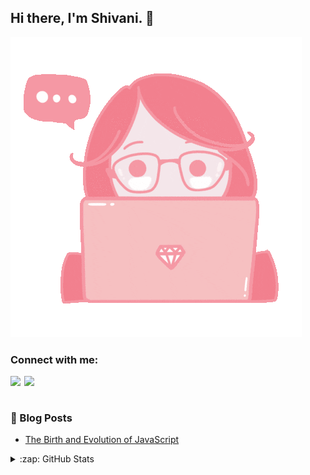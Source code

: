 ## Hi there, I'm Shivani. 👋
<!--
**shivanisorte/shivanisorte** is a ✨ _special_ ✨ repository because its `README.md` (this file) appears on your GitHub profile.

Here are some ideas to get you started:

- 🔭 I’m currently working on ...
- 🌱 I’m currently learning ...
- 👯 I’m looking to collaborate on ...
- 🤔 I’m looking for help with ...
- 💬 Ask me about ...
- 📫 How to reach me: ...
- 😄 Pronouns: ...
- ⚡ Fun fact: ...
-->
![Shivani Sorte](images/girl.gif)
### Connect with me:
[<img align="left" width="22px" src="https://cdn.jsdelivr.net/npm/simple-icons@v3/icons/twitter.svg" />][twitter]
[<img align="left" width="22px" src="https://cdn.jsdelivr.net/npm/simple-icons@v3/icons/linkedin.svg" />][linkedin]
<br />
<br />
### 📕 Blog Posts

- [The Birth and Evolution of JavaScript](https://blog.codestrike.in/the-birth-and-evolution-of-javascript)
<details>
  <summary>:zap: GitHub Stats</summary>

  <img align="left" alt="codeSTACKr's GitHub Stats" src="https://github-readme-stats.codestackr.vercel.app/api?username=shivanisorte&show_icons=true&hide_border=true" />

</details>


[twitter]: https://twitter.com/ShivaniSorte
[linkedin]: https://www.linkedin.com/in/shivani-sorte-2423b91b2/
